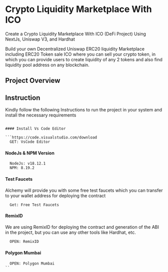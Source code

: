 # Crypto Liquidity Marketplace With ICO

Create a Crypto Liquidity Marketplace With ICO (DeFi Project) Using NextJs, Uniswap V3, and Hardhat

Build your own Decentralized Uniswap ERC20 liquidity Marketplace including ERC20 Token sale ICO where you can sell your crypto token, in which you can provide users to create liquidity of any 2 tokens and also find liquidity pool address on any blockchain.

## Project Overview

## Instruction

Kindly follow the following Instructions to run the project in your system and install the necessary requirements

````

#### Install Vs Code Editor

```https://code.visualstudio.com/download
  GET: VsCode Editor
````

#### NodeJs & NPM Version

```https://nodejs.org/en/download
  NodeJs: v18.12.1
  NPM: 8.19.2
```

#### Test Faucets

Alchemy will provide you with some free test faucets which you can transfer to your wallet address for deploying the contract

```https://www.alchemy.com/faucets
  Get: Free Test Faucets
```

#### RemixID

We are using RemixID for deploying the contract and generation of the ABI in the project, but you can use any other tools like Hardhat, etc.

```https://remix-project.org
  OPEN: RemixID
```

#### Polygon Mumbai

```https://mumbai.polygonscan.com/
  OPEN: Polygon Mumbai
``
```
